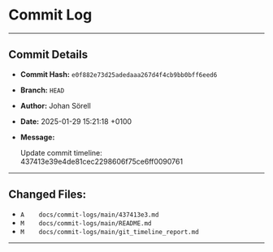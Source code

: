 # Commit Log

---

## Commit Details

- **Commit Hash:**   `e0f882e73d25adedaaa267d4f4cb9bb0bff6eed6`
- **Branch:**        `HEAD`
- **Author:**        Johan Sörell
- **Date:**          2025-01-29 15:21:18 +0100
- **Message:**

  Update commit timeline: 437413e39e4de81cec2298606f75ce6ff0090761

---

## Changed Files:

- `A	docs/commit-logs/main/437413e3.md`
- `M	docs/commit-logs/main/README.md`
- `M	docs/commit-logs/main/git_timeline_report.md`

---
